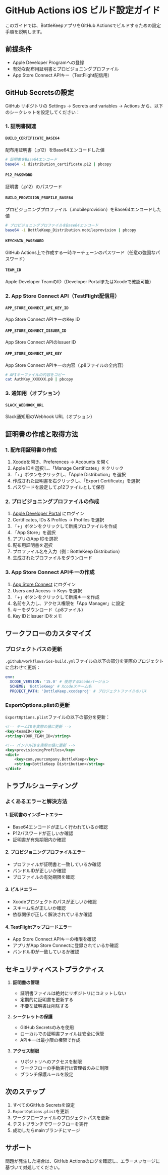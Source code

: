 # GitHub Actions iOS ビルド設定ガイド

このガイドでは、BottleKeepアプリをGitHub Actionsでビルドするための設定手順を説明します。

## 前提条件

- Apple Developer Programへの登録
- 有効な配布用証明書とプロビジョニングプロファイル
- App Store Connect APIキー（TestFlight配信用）

## GitHub Secretsの設定

GitHub リポジトリの Settings → Secrets and variables → Actions から、以下のシークレットを設定してください：

### 1. 証明書関連

#### `BUILD_CERTIFICATE_BASE64`
配布用証明書（.p12）をBase64エンコードした値

```bash
# 証明書をBase64エンコード
base64 -i distribution_certificate.p12 | pbcopy
```

#### `P12_PASSWORD`
証明書（.p12）のパスワード

#### `BUILD_PROVISION_PROFILE_BASE64`
プロビジョニングプロファイル（.mobileprovision）をBase64エンコードした値

```bash
# プロビジョニングプロファイルをBase64エンコード
base64 -i BottleKeep_Distribution.mobileprovision | pbcopy
```

#### `KEYCHAIN_PASSWORD`
GitHub Actions上で作成する一時キーチェーンのパスワード（任意の強固なパスワード）

#### `TEAM_ID`
Apple Developer TeamのID（Developer PortalまたはXcodeで確認可能）

### 2. App Store Connect API（TestFlight配信用）

#### `APP_STORE_CONNECT_API_KEY_ID`
App Store Connect APIキーのKey ID

#### `APP_STORE_CONNECT_ISSUER_ID`
App Store Connect APIのIssuer ID

#### `APP_STORE_CONNECT_API_KEY`
App Store Connect APIキーの内容（.p8ファイルの全内容）

```bash
# APIキーファイルの内容をコピー
cat AuthKey_XXXXXX.p8 | pbcopy
```

### 3. 通知用（オプション）

#### `SLACK_WEBHOOK_URL`
Slack通知用のWebhook URL（オプション）

## 証明書の作成と取得方法

### 1. 配布用証明書の作成

1. Xcodeを開き、Preferences → Accounts を開く
2. Apple IDを選択し、「Manage Certificates」をクリック
3. 「+」ボタンをクリックし、「Apple Distribution」を選択
4. 作成された証明書を右クリックし、「Export Certificate」を選択
5. パスワードを設定して.p12ファイルとして保存

### 2. プロビジョニングプロファイルの作成

1. [Apple Developer Portal](https://developer.apple.com) にログイン
2. Certificates, IDs & Profiles → Profiles を選択
3. 「+」ボタンをクリックして新規プロファイルを作成
4. 「App Store」を選択
5. アプリのApp IDを選択
6. 配布用証明書を選択
7. プロファイル名を入力（例：BottleKeep Distribution）
8. 生成されたプロファイルをダウンロード

### 3. App Store Connect APIキーの作成

1. [App Store Connect](https://appstoreconnect.apple.com) にログイン
2. Users and Access → Keys を選択
3. 「+」ボタンをクリックして新規キーを作成
4. 名前を入力し、アクセス権限を「App Manager」に設定
5. キーをダウンロード（.p8ファイル）
6. Key IDとIssuer IDをメモ

## ワークフローのカスタマイズ

### プロジェクトパスの更新

`.github/workflows/ios-build.yml`ファイルの以下の部分を実際のプロジェクトに合わせて更新：

```yaml
env:
  XCODE_VERSION: '15.0' # 使用するXcodeバージョン
  SCHEME: 'BottleKeep' # Xcodeスキーム名
  PROJECT_PATH: 'BottleKeep.xcodeproj' # プロジェクトファイルのパス
```

### ExportOptions.plistの更新

`ExportOptions.plist`ファイルの以下の部分を更新：

```xml
<!-- チームIDを実際の値に更新 -->
<key>teamID</key>
<string>YOUR_TEAM_ID</string>

<!-- バンドルIDを実際の値に更新 -->
<key>provisioningProfiles</key>
<dict>
    <key>com.yourcompany.BottleKeep</key>
    <string>BottleKeep Distribution</string>
</dict>
```

## トラブルシューティング

### よくあるエラーと解決方法

#### 1. 証明書のインポートエラー
- Base64エンコードが正しく行われているか確認
- P12パスワードが正しいか確認
- 証明書が有効期限内か確認

#### 2. プロビジョニングプロファイルエラー
- プロファイルが証明書と一致しているか確認
- バンドルIDが正しいか確認
- プロファイルの有効期限を確認

#### 3. ビルドエラー
- Xcodeプロジェクトのパスが正しいか確認
- スキーム名が正しいか確認
- 依存関係が正しく解決されているか確認

#### 4. TestFlightアップロードエラー
- App Store Connect APIキーの権限を確認
- アプリがApp Store Connectに登録されているか確認
- バンドルIDが一致しているか確認

## セキュリティベストプラクティス

1. **証明書の管理**
   - 証明書ファイルは絶対にリポジトリにコミットしない
   - 定期的に証明書を更新する
   - 不要な証明書は削除する

2. **シークレットの保護**
   - GitHub Secretsのみを使用
   - ローカルでの証明書ファイルは安全に保管
   - APIキーは最小限の権限で作成

3. **アクセス制限**
   - リポジトリへのアクセスを制限
   - ワークフローの手動実行は管理者のみに制限
   - ブランチ保護ルールを設定

## 次のステップ

1. すべてのGitHub Secretsを設定
2. `ExportOptions.plist`を更新
3. ワークフローファイルのプロジェクトパスを更新
4. テストブランチでワークフローを実行
5. 成功したらmainブランチにマージ

## サポート

問題が発生した場合は、GitHub Actionsのログを確認し、エラーメッセージに基づいて対処してください。